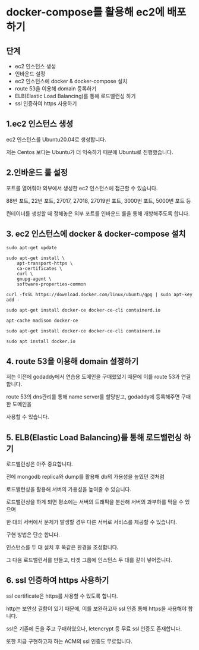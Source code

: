 # docker-compose를 활용해 ec2에 배포하기

## 단계
- ec2 인스턴스 생성
- 인바운드 설정
- ec2 인스턴스에 docker & docker-compose 설치
- route 53을 이용해 domain 등록하기
- ELB(Elastic Load Balancing)를 통해 로드밸런싱 하기
- ssl 인증하여 https 사용하기

## 1.ec2 인스턴스 생성

ec2 인스턴스를 Ubuntu20.04로 생성합니다.

저는 Centos 보다는 Ubuntu가 더 익숙하기 때문에 Ubuntu로 진행했습니다.

## 2.인바운드 룰 설정

포트를 열어줘야 외부에서 생성한 ec2 인스턴스에 접근할 수 있습니다.

88번 포트, 22번 포트, 27017, 27018, 27019번 포트, 3000번 포트, 5000번 포트 등

컨테이너를 생성할 때 정해놓은 외부 포트를 인바운드 룰을 통해 개방해주도록 합니다.

## 3. ec2 인스턴스에 docker & docker-compose 설치
```
sudo apt-get update
```
```
sudo apt-get install \
    apt-transport-https \
    ca-certificates \
    curl \
    gnupg-agent \
    software-properties-common
```
```
curl -fsSL https://download.docker.com/linux/ubuntu/gpg | sudo apt-key add -
```
```
sudo apt-get install docker-ce docker-ce-cli containerd.io
```
```
apt-cache madison docker-ce
```
```
sudo apt-get install docker-ce docker-ce-cli containerd.io
```
```
sudo apt install docker.io
```

## 4. route 53을 이용해 domain 설정하기

저는 이전에 godaddy에서 연습용 도메인을 구매했었기 때문에 이를 route 53과 연결합니다.

route 53의 dns관리를 통해 name server를 할당받고, godaddy에 등록해주면 구매한 도메인을

사용할 수 있습니다.

## 5. ELB(Elastic Load Balancing)를 통해 로드밸런싱 하기

로드밸런싱은 아주 중요합니다.

전에 mongodb replica와 dump를 활용해 db의 가용성을 높였던 것처럼

로드밸런싱을 활용해 서버의 가용성을 높여줄 수 있습니다.

로드밸런싱을 하게 되면 평소에는 서버의 트래픽을 분산해 서버의 과부하를 막을 수 있으며

한 대의 서버에서 문제가 발생할 경우 다른 서버로 서비스를 제공할 수 있습니다.

구현 방법은 단순 합니다.

인스턴스를 두 대 설치 후 똑같은 환경을 조성합니다.

그 다음 로드밸런서를 만들고, 타겟 그룹에 인스턴스 두 대를 같이 넣어줍니다.

## 6. ssl 인증하여 https 사용하기

ssl certificate은 https를 사용할 수 있도록 합니다.

http는 보안상 결함이 있기 때문에, 이를 보완하고자 ssl 인증 통해 https을 사용해야 합니다.

ssl은 기존에 돈을 주고 구매하였으나, letencrypt 등 무료 ssl 인증도 존재합니다.

또한 지금 구현하고자 하는 ACM의 ssl 인증도 무료입니다.
